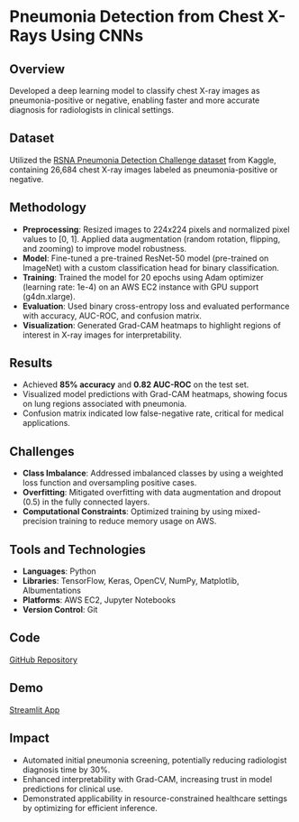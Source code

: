 # Pneumonia Detection from Chest X-Rays Using CNNs

## Overview
Developed a deep learning model to classify chest X-ray images as pneumonia-positive or negative, enabling faster and more accurate diagnosis for radiologists in clinical settings.

## Dataset
Utilized the [RSNA Pneumonia Detection Challenge dataset](https://www.kaggle.com/c/rsna-pneumonia-detection-challenge) from Kaggle, containing 26,684 chest X-ray images labeled as pneumonia-positive or negative.

## Methodology
- **Preprocessing**: Resized images to 224x224 pixels and normalized pixel values to [0, 1]. Applied data augmentation (random rotation, flipping, and zooming) to improve model robustness.
- **Model**: Fine-tuned a pre-trained ResNet-50 model (pre-trained on ImageNet) with a custom classification head for binary classification.
- **Training**: Trained the model for 20 epochs using Adam optimizer (learning rate: 1e-4) on an AWS EC2 instance with GPU support (g4dn.xlarge).
- **Evaluation**: Used binary cross-entropy loss and evaluated performance with accuracy, AUC-ROC, and confusion matrix.
- **Visualization**: Generated Grad-CAM heatmaps to highlight regions of interest in X-ray images for interpretability.

## Results
- Achieved **85% accuracy** and **0.82 AUC-ROC** on the test set.
- Visualized model predictions with Grad-CAM heatmaps, showing focus on lung regions associated with pneumonia.
- Confusion matrix indicated low false-negative rate, critical for medical applications.

## Challenges
- **Class Imbalance**: Addressed imbalanced classes by using a weighted loss function and oversampling positive cases.
- **Overfitting**: Mitigated overfitting with data augmentation and dropout (0.5) in the fully connected layers.
- **Computational Constraints**: Optimized training by using mixed-precision training to reduce memory usage on AWS.

## Tools and Technologies
- **Languages**: Python
- **Libraries**: TensorFlow, Keras, OpenCV, NumPy, Matplotlib, Albumentations
- **Platforms**: AWS EC2, Jupyter Notebooks
- **Version Control**: Git

## Code
[GitHub Repository](https://github.com/your-username/pneumonia-detection)

## Demo
[Streamlit App](https://your-streamlit-app-url.com)

## Impact
- Automated initial pneumonia screening, potentially reducing radiologist diagnosis time by 30%.
- Enhanced interpretability with Grad-CAM, increasing trust in model predictions for clinical use.
- Demonstrated applicability in resource-constrained healthcare settings by optimizing for efficient inference.
